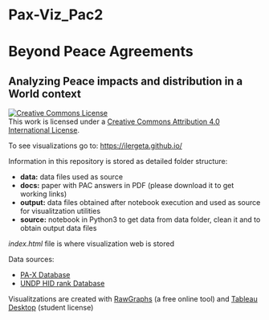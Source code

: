 # Pax-Viz_Pac2
# Beyond Peace Agreements
## Analyzing Peace impacts and distribution in a World context

<a rel="license" href="http://creativecommons.org/licenses/by/4.0/"><img alt="Creative Commons License" style="border-width:0" src="https://i.creativecommons.org/l/by/4.0/88x31.png" /></a><br />This work is licensed under a <a rel="license" href="http://creativecommons.org/licenses/by/4.0/">Creative Commons Attribution 4.0 International License</a>.

To see visualizations go to: https://ilergeta.github.io/

Information in this repository is stored as detailed folder structure:
* **data:** data files used as source
* **docs:** paper with PAC answers in PDF (please download it to get working links)
* **output:** data files obtained after notebook execution and used as source for visualitzation utilities
* **source:** notebook in Python3 to get data from data folder, clean it and to obtain output data files 

*index.html* file is where visualization web is stored

Data sources:
* [PA-X Database](https://www.peaceagreements.org/)
* [UNDP HID rank Database](http://hdr.undp.org/sites/default/files/2018_all_indicators.xlsx)

Visualitzations are created with [RawGraphs](https://rawgraphs.io/) (a free online tool) and [Tableau Desktop](https://www.tableau.com/products/desktop) (student license)


